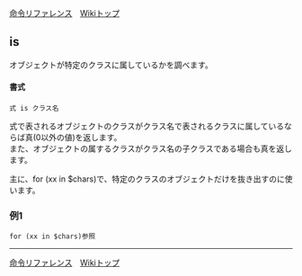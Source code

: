 
[命令リファレンス](./reference)&emsp;[Wikiトップ](./)

<title>命令リファレンス - is</title>

## is

オブジェクトが特定のクラスに属しているかを調べます。

#### 書式
```
式 is クラス名
```

式で表されるオブジェクトのクラスがクラス名で表されるクラスに属しているならば真(0以外の値)を返します。  
また、オブジェクトの属するクラスがクラス名の子クラスである場合も真を返します。

主に、for (xx in $chars)で、特定のクラスのオブジェクトだけを抜き出すのに使います。

### 例1

```
for (xx in $chars)参照
```

***

[命令リファレンス](./reference)&emsp;[Wikiトップ](./)

